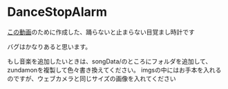 # DanceStopAlarm
[この動画](https://youtu.be/97bQyhhFVhY)のために作成した、踊らないと止まらない目覚まし時計です

バグはかなりあると思います。

もし音楽を追加したいときは、songData/のところにフォルダを追加して、zundamonを複製して色々書き換えてください。
imgsの中にはお手本を入れるのですが、ウェブカメラと同じサイズの画像を入れてください
